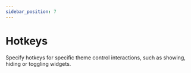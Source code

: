```yaml
---
sidebar_position: 7
---
```


# Hotkeys

Specify hotkeys for specific theme control interactions, such as showing, hiding or toggling widgets.
